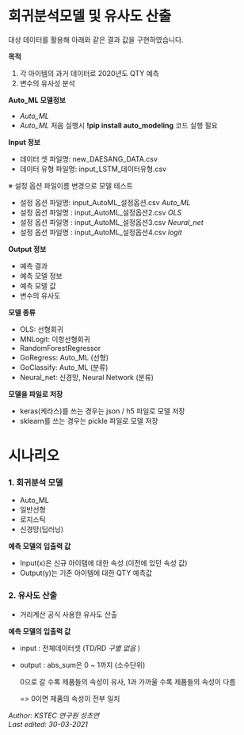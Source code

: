 # 회귀분석모델 및 유사도 산출

대상 데이터를 활용해 아래와 같은 결과 값을 구현하였습니다.

**목적**
1. 각 아이템의 과거 데이터로 2020년도 QTY 예측
2. 변수의 유사성 분석

**Auto_ML 모델정보**
- _Auto_ML_
- _Auto_ML_ 처음 실행시   **!pip install auto_modeling** 코드 실행 필요

**Input 정보**
- 데이터 셋 파일명: new_DAESANG_DATA.csv
- 데이터 유형 파일명: input_LSTM_데이터유형.csv

※ 설정 옵션 파일이름 변경으로 모델 테스트
- 설정 옵션 파일명: input_AutoML_설정옵션.csv *Auto_ML*
- 설정 옵션 파일명 : input_AutoML_설정옵션2.csv *OLS*
- 설정 옵션 파일명 : input_AutoML_설정옵션3.csv *Neural_net*
- 설정 옵션 파일명 : input_AutoML_설정옵션4.csv *logit*

**Output 정보**
- 예측 결과
- 예측 모델 정보
- 예측 모델 값
- 변수의 유사도

**모델 종류**

- OLS: 선형회귀
- MNLogit: 이항선형회귀
- RandomForestRegressor
- GoRegress: Auto_ML (선형)
- GoClassify: Auto_ML (분류)
- Neural_net: 신경망, Neural Network (분류)

**모델을 파일로 저장**
- keras(케라스)를 쓰는 경우는 json / h5 파일로 모델 저장
- sklearn를 쓰는 경우는 pickle 파일로 모델 저장

# 시나리오

### 1. 회귀분석 모델
- Auto_ML
- 일반선형
- 로지스틱
- 신경망(딥러닝)

**예측 모델의 입출력 값**
- Input(x)은 신규 아이템에 대한 속성 (이전에 있던 속성 값)
- Output(y)는 기존 아이템에 대한 QTY 예측값

### 2. 유사도 산출
- 거리계산 공식 사용한 유사도 산출 

**예측 모델의 입출력 값**
- input : 전체데이터셋 (TD/RD _구별 없음_ )
- output : abs_sum은 0 ~ 1까지 (소수단위)

  0으로 갈 수록 제품들의 속성이 유사, 1과 가까울 수록 제품들의 속성이 다름
  
  => 0이면 제품의 속성이 전부 일치

*Author: KSTEC 연구원 성초연*   
*Last edited: 30-03-2021*
